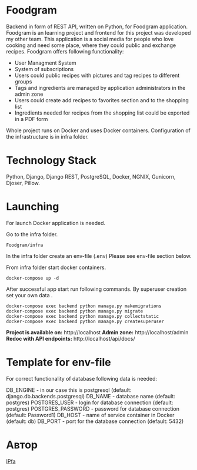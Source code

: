 # Foodgram
Backend in form of REST API, written on Python, for Foodgram application. Foodgram is an learning project and frontend for this project was developed my other team. This application is a social media for people who love cooking and need some place, where they could public and exchange recipes. Foodgram offers following functionality:

- User Managment System
- System of subscriptions
- Users could public recipes with pictures and tag recipes to different groups
- Tags and ingredients are managed by application administrators in the admin zone
- Users could create add recipes to favorites section and to the shopping list
- Ingredients needed for recipes from the shopping list could be exported in a PDF form

Whole project runs on Docker and uses Docker containers. Configuration of the infrastructure is in infra folder.

# Technology Stack
Python, Django, Django REST, PostgreSQL, Docker, NGNIX, Gunicorn, Djoser, Pillow.

# Launching
For launch Docker application is needed.

Go to the infra folder.
```
Foodgram/infra
```

In the infra folder create an env-file (.env)  Please see env-file section below.

From infra folder start docker containers.
```
docker-compose up -d
```

After successful app start run following commands. By superuser creation set your own data .
```
docker-compose exec backend python manage.py makemigrations
docker-compose exec backend python manage.py migrate
docker-compose exec backend python manage.py collectstatic
docker-compose exec backend python manage.py createsuperuser
```

**Project is available on:**
http://localhost
**Admin zone:**
http://localhost/admin
**Redoc with API endpoints:**
http://localhost/api/docs/

# Template for env-file
For correct functionality of database following data is needed:

DB_ENGINE - in our case this is postgresql (default: django.db.backends.postgresql)
DB_NAME - database name (default: postgres)
POSTGRES_USER - login for database connection (default: postgres)
POSTGRES_PASSWORD - password for database connection (default: Password1)
DB_HOST - name of service container in Docker (default: db)
DB_PORT - port for the database connection (default: 5432)

# Автор
[IPfa](https://github.com/IPfa)